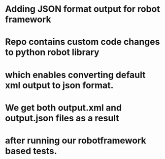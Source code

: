 #  Adding JSON format output for robot framework 

#  Repo contains custom code changes to python robot library
#  which enables converting default xml output to json format.
#  We get both output.xml and output.json files as a result 
#  after running our robotframework based tests.
